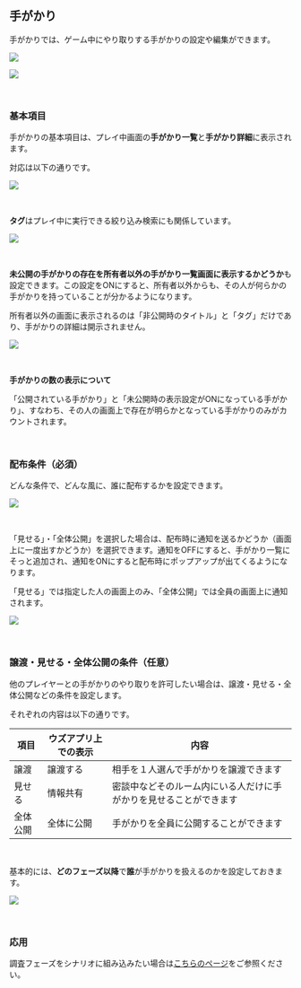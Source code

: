 ## 手がかり

手がかりでは、ゲーム中にやり取りする手がかりの設定や編集ができます。

![](../images/clue0.png)

![](../images/clue1.png)

<br>

### 基本項目

手がかりの基本項目は、プレイ中画面の**手がかり一覧**と**手がかり詳細**に表示されます。

対応は以下の通りです。

![](../images/clue2.png)

<br>

**タグ**はプレイ中に実行できる絞り込み検索にも関係しています。

![](../images/clue5.png)

<br>

**未公開の手がかりの存在を所有者以外の手がかり一覧画面に表示するかどうか**も設定できます。この設定をONにすると、所有者以外からも、その人が何らかの手がかりを持っていることが分かるようになります。

所有者以外の画面に表示されるのは「非公開時のタイトル」と「タグ」だけであり、手がかりの詳細は開示されません。

![](../images/clue6.png)

<br>

**手がかりの数の表示について**

「公開されている手がかり」と「未公開時の表示設定がONになっている手がかり」、すなわち、その人の画面上で存在が明らかとなっている手がかりのみがカウントされます。

<br>


### 配布条件（必須）

どんな条件で、どんな風に、誰に配布するかを設定できます。

![](../images/clue3.png)

<br>

「見せる」・「全体公開」を選択した場合は、配布時に通知を送るかどうか（画面上に一度出すかどうか）を選択できます。通知をOFFにすると、手がかり一覧にそっと追加され、通知をONにすると配布時にポップアップが出てくるようになります。

「見せる」では指定した人の画面上のみ、「全体公開」では全員の画面上に通知されます。

![](../images/clue7.png)

<br>

### 譲渡・見せる・全体公開の条件（任意）

他のプレイヤーとの手がかりのやり取りを許可したい場合は、譲渡・見せる・全体公開などの条件を設定します。

それぞれの内容は以下の通りです。

| 項目                 | ウズアプリ上での表示           | 内容             |
| -------------------- | ----------------------------- | ------------------------------------- |
| 譲渡     | 譲渡する | 相手を１人選んで手がかりを譲渡できます |
| 見せる   | 情報共有 | 密談中などそのルーム内にいる人だけに手がかりを見せることができます     |
| 全体公開   | 全体に公開  | 手がかりを全員に公開することができます      |

<br>

基本的には、**どのフェーズ以降**で**誰**が手がかりを扱えるのかを設定しておきます。

![](../images/clue4.png)

<br>

### 応用

調査フェーズをシナリオに組み込みたい場合は[こちらのページ](../advanced/investigation.md)をご参照ください。



